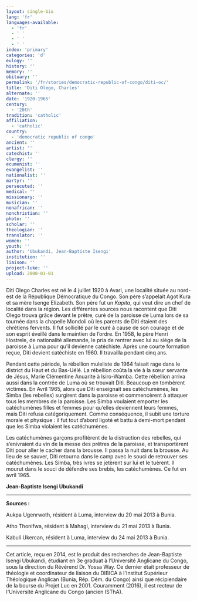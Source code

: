 ```yaml
---
layout: single-bio
lang: 'fr'
languages-available:
  - 'fr'
  - ' '
  - ' '
  - ' '
index: 'primary'
categories: 'd'
eulogy: ''
history: ''
memory: ''
obituary: ''
permalink: '/fr/stories/democratic-republic-of-congo/diti-oc/'
title: 'Diti Olego, Charles'
alternate: ''
date: '1920-1965'
century:
  - '20th'
tradition: 'catholic'
affiliation:
  - 'catholic'
country:
  - 'democratic republic of congo'
ancient: ''
artist: ''
catechist: ''
clergy: ''
ecumenist: ''
evangelist: ''
nationalist: ''
martyr: ''
persecuted: ''
medical: ''
missionary: ''
musician: ''
nonafrican: ''
nonchristian: ''
photo: ''
scholar: ''
theologian: ''
translator: ''
women: ''
youth: ''
author: 'Ubukandi, Jean-Baptiste Isengi'
institution: ''
liaison: ''
project-luke: ''
upload: 2000-01-01
---
```



Diti Olego Charles est né le 4 juillet 1920 à Avari, une localité située au nord-est de la République Démocratique du Congo. Son père s’appelait Agot Kura et sa mère Isenge Elizabeth. Son père fut un *Kapita*, qui veut dire un chef de localité dans la région. Les différentes sources nous racontent que Diti Olego trouva grâce devant le prêtre, curé de la paroisse de Luma lors de sa tournée dans la chapelle  Mondoli  où les parents de Diti étaient des chrétiens fervents. Il fut sollicité par le curé  à cause de  son courage et de son esprit éveillé dans le maintien de l’ordre. En 1958, le père Henri Hostrele, de nationalité allemande, le pria de rentrer avec lui au siège de la paroisse à Luma pour qu’il devienne catéchiste. Après une courte formation reçue, Diti devient catéchiste en 1960. Il travailla pendant cinq ans.

Pendant cette période, la rébellion muleliste de 1964 faisait rage dans le district du Haut et du Bas-Uélé. La rébellion coûta la vie à la sœur servante de Jésus, Marie Clémentine Anuarite à Isiro-Wamba. Cette rébellion arriva aussi dans la contrée de Luma où se trouvait Diti. Beaucoup en tombèrent victimes. En Avril 1965, alors que Diti enseignait ses catéchumènes, les Simba (les rebelles) surgirent dans la paroisse et commencèrent à attaquer tous les membres de la paroisse. Les Simba voulaient emporter les catéchumènes filles et femmes pour qu’elles deviennent  leurs femmes, mais Diti refusa catégoriquement. Comme conséquence, il subit une torture morale et physique : il fut tout d’abord ligoté et battu à demi-mort pendant que les Simba violaient les catéchumènes.

Les catéchumènes garçons profitèrent de la distraction des rebelles, qui s’enivraient du vin de la messe des prêtres de la paroisse, et transportèrent Diti pour aller le cacher dans la brousse. Il passa la nuit dans la brousse. Au lieu de se sauver, Diti retourna dans le camp avec le souci de retrouver ses catéchumènes. Les Simba, très ivres se jetèrent sur lui et le tuèrent. Il mourut dans le souci de défendre ses brebis, les catéchumènes. Ce fut en avril 1965.

**Jean-Baptiste Isengi Ubukandi**

---

**Sources :**

Aukpa Ugenrwoth, résident à Luma, interview du 20 mai 2013 à Bunia.

Atho Thonifwa, résident à Mahagi, interview du 21 mai 2013 à Bunia.

Kabuli Ukercan, résident à Luma, interview du 24 mai 2013 à Bunia.

---

Cet article, reçu en 2014, est le produit des recherches de Jean-Baptiste Isengi Ubukandi, étudiant en 3e graduat à l’Université Anglicane du Congo, sous la direction du Révérend Dr. Yossa Way. Ce dernier était professeur de théologie et coordinateur de liaison du DIBICA à l'Institut Supérieur Théologique Anglican (Bunia, Rép. Dém. du Congo) ainsi que récipiendaire de la bourse du Projet Luc en 2001. Couramment (2016), il est recteur de l'Université Anglicane du Congo (ancien ISThA).
